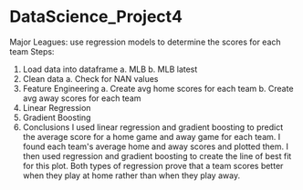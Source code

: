 # DataScience_Project4
Major Leagues: use regression models to determine the scores for each team
Steps:
1.	Load data into dataframe
a.	MLB
b.	MLB latest
2.	Clean data
a.	Check for NAN values
3.	Feature Engineering
a.	Create avg home scores for each team
b.	Create avg away scores for each team
4.	Linear Regression
5.	Gradient Boosting
6.	Conclusions 
I used linear regression and gradient boosting to predict the average score for a home game
and away game for each team. I found each team's average home and away scores and plotted them.
I then used regression and gradient boosting to create the line of best fit for this plot. Both
types of regression prove that a team scores better when they play at home rather than when they play away.
